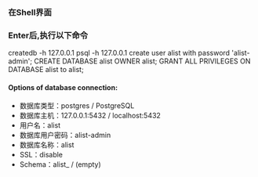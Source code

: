 ### 在Shell界面

### Enter后,执行以下命令

createdb -h 127.0.0.1
psql -h 127.0.0.1
create user alist with password 'alist-admin';
CREATE DATABASE alist OWNER alist;
GRANT ALL PRIVILEGES ON DATABASE alist to alist;



#### Options of database connection:

- 数据库类型：postgres / PostgreSQL
- 数据库主机：127.0.0.1:5432 / localhost:5432
- 用户名：alist
- 数据库用户密码：alist-admin
- 数据库名称：alist
- SSL：disable
- Schema：alist_ / (empty)
